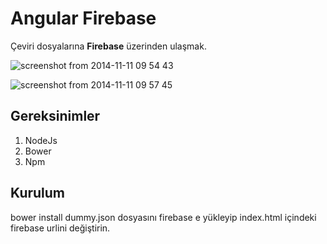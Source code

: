 Angular Firebase
====================================
Çeviri dosyalarına **Firebase** üzerinden ulaşmak.

![screenshot from 2014-11-11 09 54 43](https://cloud.githubusercontent.com/assets/1684999/4989938/066fb38a-6989-11e4-8ca3-345521cebf16.png)

![screenshot from 2014-11-11 09 57 45](https://cloud.githubusercontent.com/assets/1684999/4989947/3b06e3fc-6989-11e4-9561-3809d4d7b200.png)


Gereksinimler
--------------
1. NodeJs
2. Bower
3. Npm

Kurulum
-------------
bower install
dummy.json dosyasını firebase e yükleyip index.html içindeki firebase urlini değiştirin.

